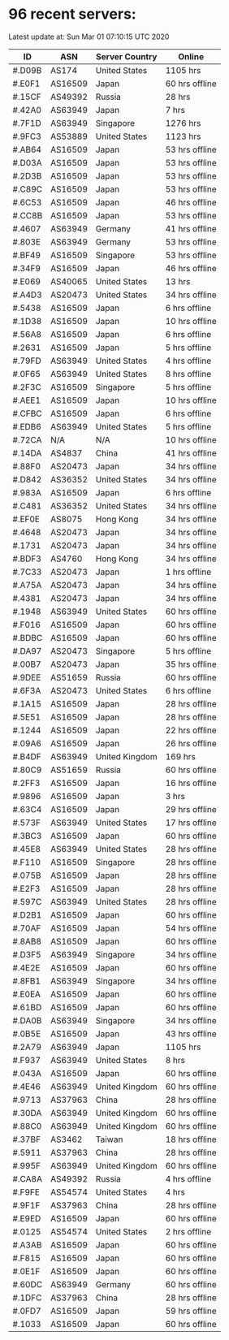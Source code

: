 # 96 recent servers:

Latest update at: Sun Mar 01 07:10:15 UTC 2020

| ID | ASN | Server Country | Online |
| -- | --- | -------------- | ------ |
| #.D09B | AS174 | United States | 1105 hrs |
| #.E0F1 | AS16509 | Japan | 60 hrs offline |
| #.15CF | AS49392 | Russia | 28 hrs |
| #.42A0 | AS63949 | Japan | 7 hrs |
| #.7F1D | AS63949 | Singapore | 1276 hrs |
| #.9FC3 | AS53889 | United States | 1123 hrs |
| #.AB64 | AS16509 | Japan | 53 hrs offline |
| #.D03A | AS16509 | Japan | 53 hrs offline |
| #.2D3B | AS16509 | Japan | 53 hrs offline |
| #.C89C | AS16509 | Japan | 53 hrs offline |
| #.6C53 | AS16509 | Japan | 46 hrs offline |
| #.CC8B | AS16509 | Japan | 53 hrs offline |
| #.4607 | AS63949 | Germany | 41 hrs offline |
| #.803E | AS63949 | Germany | 53 hrs offline |
| #.BF49 | AS16509 | Singapore | 53 hrs offline |
| #.34F9 | AS16509 | Japan | 46 hrs offline |
| #.E069 | AS40065 | United States | 13 hrs |
| #.A4D3 | AS20473 | United States | 34 hrs offline |
| #.5438 | AS16509 | Japan | 6 hrs offline |
| #.1D38 | AS16509 | Japan | 10 hrs offline |
| #.56A8 | AS16509 | Japan | 6 hrs offline |
| #.2631 | AS16509 | Japan | 5 hrs offline |
| #.79FD | AS63949 | United States | 4 hrs offline |
| #.0F65 | AS63949 | United States | 8 hrs offline |
| #.2F3C | AS16509 | Singapore | 5 hrs offline |
| #.AEE1 | AS16509 | Japan | 10 hrs offline |
| #.CFBC | AS16509 | Japan | 6 hrs offline |
| #.EDB6 | AS63949 | United States | 5 hrs offline |
| #.72CA | N/A | N/A | 10 hrs offline |
| #.14DA | AS4837 | China | 41 hrs offline |
| #.88F0 | AS20473 | Japan | 34 hrs offline |
| #.D842 | AS36352 | United States | 34 hrs offline |
| #.983A | AS16509 | Japan | 6 hrs offline |
| #.C481 | AS36352 | United States | 34 hrs offline |
| #.EF0E | AS8075 | Hong Kong | 34 hrs offline |
| #.4648 | AS20473 | Japan | 34 hrs offline |
| #.1731 | AS20473 | Japan | 34 hrs offline |
| #.BDF3 | AS4760 | Hong Kong | 34 hrs offline |
| #.7C33 | AS20473 | Japan | 1 hrs offline |
| #.A75A | AS20473 | Japan | 34 hrs offline |
| #.4381 | AS20473 | Japan | 34 hrs offline |
| #.1948 | AS63949 | United States | 60 hrs offline |
| #.F016 | AS16509 | Japan | 60 hrs offline |
| #.BDBC | AS16509 | Japan | 60 hrs offline |
| #.DA97 | AS20473 | Singapore | 5 hrs offline |
| #.00B7 | AS20473 | Japan | 35 hrs offline |
| #.9DEE | AS51659 | Russia | 60 hrs offline |
| #.6F3A | AS20473 | United States | 6 hrs offline |
| #.1A15 | AS16509 | Japan | 28 hrs offline |
| #.5E51 | AS16509 | Japan | 28 hrs offline |
| #.1244 | AS16509 | Japan | 22 hrs offline |
| #.09A6 | AS16509 | Japan | 26 hrs offline |
| #.B4DF | AS63949 | United Kingdom | 169 hrs |
| #.80C9 | AS51659 | Russia | 60 hrs offline |
| #.2FF3 | AS16509 | Japan | 16 hrs offline |
| #.9896 | AS16509 | Japan | 3 hrs |
| #.63C4 | AS16509 | Japan | 29 hrs offline |
| #.573F | AS63949 | United States | 17 hrs offline |
| #.3BC3 | AS16509 | Japan | 60 hrs offline |
| #.45E8 | AS63949 | United States | 28 hrs offline |
| #.F110 | AS16509 | Singapore | 28 hrs offline |
| #.075B | AS16509 | Japan | 28 hrs offline |
| #.E2F3 | AS16509 | Japan | 28 hrs offline |
| #.597C | AS63949 | United States | 28 hrs offline |
| #.D2B1 | AS16509 | Japan | 60 hrs offline |
| #.70AF | AS16509 | Japan | 54 hrs offline |
| #.8AB8 | AS16509 | Japan | 60 hrs offline |
| #.D3F5 | AS63949 | Singapore | 34 hrs offline |
| #.4E2E | AS16509 | Japan | 60 hrs offline |
| #.8FB1 | AS63949 | Singapore | 34 hrs offline |
| #.E0EA | AS16509 | Japan | 60 hrs offline |
| #.61BD | AS16509 | Japan | 60 hrs offline |
| #.DA0B | AS63949 | Singapore | 34 hrs offline |
| #.0B5E | AS16509 | Japan | 43 hrs offline |
| #.2A79 | AS63949 | Japan | 1105 hrs |
| #.F937 | AS63949 | United States | 8 hrs |
| #.043A | AS16509 | Japan | 60 hrs offline |
| #.4E46 | AS63949 | United Kingdom | 60 hrs offline |
| #.9713 | AS37963 | China | 28 hrs offline |
| #.30DA | AS63949 | United Kingdom | 60 hrs offline |
| #.88C0 | AS63949 | United Kingdom | 60 hrs offline |
| #.37BF | AS3462 | Taiwan | 18 hrs offline |
| #.5911 | AS37963 | China | 28 hrs offline |
| #.995F | AS63949 | United Kingdom | 60 hrs offline |
| #.CA8A | AS49392 | Russia | 4 hrs offline |
| #.F9FE | AS54574 | United States | 4 hrs |
| #.9F1F | AS37963 | China | 28 hrs offline |
| #.E9ED | AS16509 | Japan | 60 hrs offline |
| #.0125 | AS54574 | United States | 2 hrs offline |
| #.A3AB | AS16509 | Japan | 60 hrs offline |
| #.F815 | AS16509 | Japan | 60 hrs offline |
| #.0E1F | AS16509 | Japan | 60 hrs offline |
| #.60DC | AS63949 | Germany | 60 hrs offline |
| #.1DFC | AS37963 | China | 28 hrs offline |
| #.0FD7 | AS16509 | Japan | 59 hrs offline |
| #.1033 | AS16509 | Japan | 60 hrs offline |

